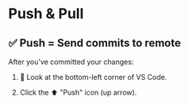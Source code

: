 # Push & Pull

## ✅ Push = Send commits to remote

After you've committed your changes:

1. 🧭 Look at the bottom-left corner of VS Code.

1. Click the ⬆️ "Push" icon (up arrow).
